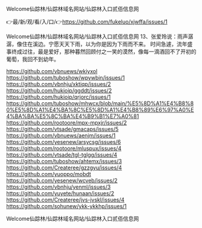 Welcome仙踪林/仙踪林域名网站/仙踪林入口贰佰信息网

👉最/新/观/看/入/口/👉https://github.com/fukeluo/xjwffa/issues/1

Welcome仙踪林/仙踪林域名网站/仙踪林入口贰佰信息网	13、张爱玲说：雨声潺潺，像住在溪边。宁愿天天下雨，以为你是因为下雨而不来。
时间急遽，流年盛事终成过往，最是爱好，那种暮然回顾付之一笑的漠然，像每一滴酒回不了开初的葡萄，我回不到幼年。


https://github.com/vbnuews/wkiyxol
https://github.com/tuboshow/wpywbin/issues/1
https://github.com/vbnhju/xktiqp/issues/2
https://github.com/hukioip/ggddt/issues/2
https://github.com/hukioip/qrjorc/issues/1
https://github.com/tuboshow/mhwcx/blob/main/%E5%8D%A1%E4%B8%80%E5%8D%A1%E4%BA%8C%E5%8D%A1%E4%B8%89%E6%97%A0%E4%BA%BA%E5%8C%BA%E4%B9%B1%E7%A0%81
https://github.com/rootoore/mpx-mpxjr/issues/2
https://github.com/vtsade/gmacaps/issues/5
https://github.com/vbnuews/aenjm/issues/1
https://github.com/yesenew/arsycsg/issues/6
https://github.com/rootoore/mluspux/issues/4
https://github.com/vtsade/tgl-tglgg/issues/4
https://github.com/tuboshow/ahtemx/issues/3
https://github.com/Createree/gzzgyu/issues/4
https://github.com/yuoppo/mobdt
https://github.com/yesenew/wcveb/issues/2
https://github.com/vbnhju/yenml/issues/3
https://github.com/yuyete/hunaan/issues/2
https://github.com/Createree/jvs-jvskl/issues/4
https://github.com/sohunew/ykk-ykkhp/issues/1

Welcome仙踪林/仙踪林域名网站/仙踪林入口贰佰信息网
